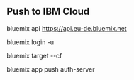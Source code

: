 ## Push to IBM Cloud

bluemix api https://api.eu-de.bluemix.net

bluemix login -u <ibmid>

bluemix target --cf

bluemix app push auth-server
